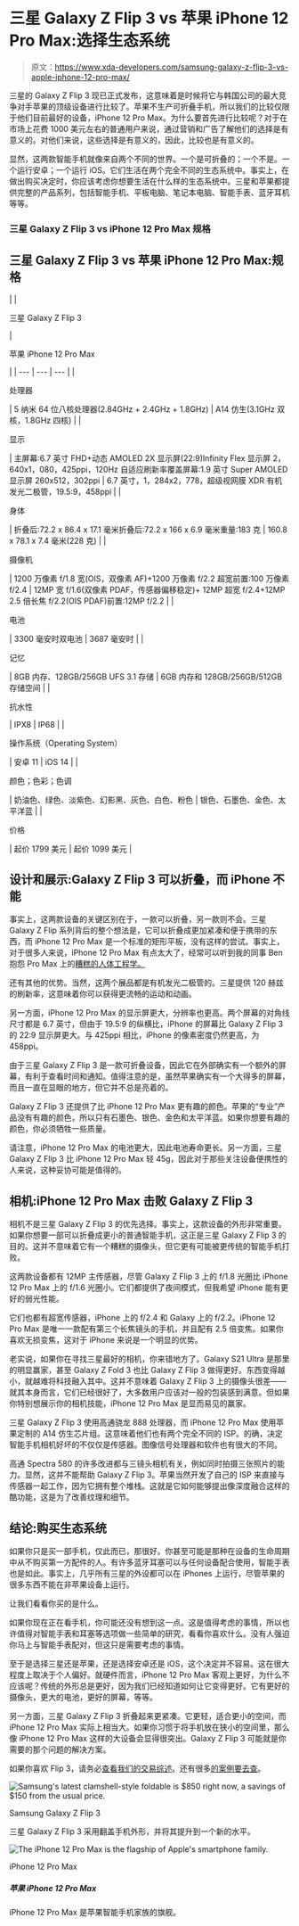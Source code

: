# 三星 Galaxy Z Flip 3 vs 苹果 iPhone 12 Pro Max:选择生态系统

> 原文：<https://www.xda-developers.com/samsung-galaxy-z-flip-3-vs-apple-iphone-12-pro-max/>

三星的 Galaxy Z Flip 3 现已正式发布，这意味着是时候将它与韩国公司的最大竞争对手苹果的顶级设备进行比较了。苹果不生产可折叠手机，所以我们的比较仅限于他们目前最好的设备，iPhone 12 Pro Max。为什么要首先进行比较呢？对于在市场上花费 1000 美元左右的普通用户来说，通过营销和广告了解他们的选择是有意义的。对他们来说，这些选择是有意义的，因此，比较也是有意义的。

显然，这两款智能手机就像来自两个不同的世界。一个是可折叠的；一个不是。一个运行安卓；一个运行 iOS。它们生活在两个完全不同的生态系统中。事实上，在做出购买决定时，你应该考虑你想要生活在什么样的生态系统中。三星和苹果都提供完整的产品系列，包括智能手机、平板电脑、笔记本电脑、智能手表、蓝牙耳机等等。

### 三星 Galaxy Z Flip 3 vs iPhone 12 Pro Max 规格

## 三星 Galaxy Z Flip 3 vs 苹果 iPhone 12 Pro Max:规格

|  | 

三星 Galaxy Z Flip 3

 | 

苹果 iPhone 12 Pro Max

 |
| --- | --- | --- |
| 

处理器

 | 5 纳米 64 位八核处理器(2.84GHz + 2.4GHz + 1.8GHz) | A14 仿生(3.1GHz 双核，1.8GHz 四核) |
| 

显示

 | 主屏幕:6.7 英寸 FHD+动态 AMOLED 2X 显示屏(22:9)Infinity Flex 显示屏 2，640x1，080，425ppi，120Hz 自适应刷新率覆盖屏幕:1.9 英寸 Super AMOLED 显示屏 260x512，302ppi | 6.7 英寸，1，284x2，778，超级视网膜 XDR 有机发光二极管，19.5:9，458ppi |
| 

身体

 | 折叠后:72.2 x 86.4 x 17.1 毫米折叠后:72.2 x 166 x 6.9 毫米重量:183 克 | 160.8 x 78.1 x 7.4 毫米(228 克) |
| 

摄像机

 | 1200 万像素 f/1.8 宽(OIS，双像素 AF)+1200 万像素 f/2.2 超宽前置:100 万像素 f/2.4 | 12MP 宽 f/1.6(双像素 PDAF，传感器偏移稳定)+ 12MP 超宽 f/2.4+12MP 2.5 倍长焦 f/2.2(OIS PDAF)前置:12MP f/2.2 |
| 

电池

 | 3300 毫安时双电池 | 3687 毫安时 |
| 

记忆

 | 8GB 内存、128GB/256GB UFS 3.1 存储 | 6GB 内存和 128GB/256GB/512GB 存储空间 |
| 

抗水性

 | IPX8 | IP68 |
| 

操作系统（Operating System）

 | 安卓 11 | iOS 14 |
| 

颜色；色彩；色调

 | 奶油色、绿色、淡紫色、幻影黑、灰色、白色、粉色 | 银色、石墨色、金色、太平洋蓝 |
| 

价格

 | 起价 1799 美元 | 起价 1099 美元 |

## 设计和展示:Galaxy Z Flip 3 可以折叠，而 iPhone 不能

事实上，这两款设备的关键区别在于，一款可以折叠，另一款则不会。三星 Galaxy Z Flip 系列背后的整个想法是，它可以折叠成更加紧凑和便于携带的东西，而 iPhone 12 Pro Max 是一个标准的矩形平板，没有这样的尝试。事实上，对于很多人来说，iPhone 12 Pro Max 有点太大了，经常可以听到我的同事 Ben 抱怨 Pro Max 上的[糟糕的人体工程学。](https://www.xda-developers.com/iphone-12-pro-max-review/)

还有其他的优势。当然，这两个展品都是有机发光二极管的。三星提供 120 赫兹的刷新率，这意味着你可以获得更流畅的运动和动画。

另一方面，iPhone 12 Pro Max 的显示屏更大，分辨率也更高。两个屏幕的对角线尺寸都是 6.7 英寸，但由于 19.5:9 的纵横比，iPhone 的屏幕比 Galaxy Z Flip 3 的 22:9 显示屏更大。与 425ppi 相比，iPhone 的像素密度仍然更高，为 458ppi。

由于三星 Galaxy Z Flip 3 是一款可折叠设备，因此它在外部确实有一个额外的屏幕，有利于查看时间和通知。值得注意的是，虽然苹果确实有一个大得多的屏幕，而且一直在显眼的地方，但它并不总是亮着的。

Galaxy Z Flip 3 还提供了比 iPhone 12 Pro Max 更有趣的颜色。苹果的“专业”产品没有有趣的颜色，所以只有石墨色、银色、金色和太平洋蓝。如果你想要有趣的颜色，你必须牺牲一些质量。

请注意，iPhone 12 Pro Max 的电池更大，因此电池寿命更长。另一方面，三星 Galaxy Z Flip 3 比 iPhone 12 Pro Max 轻 45g，因此对于那些关注设备便携性的人来说，这种妥协可能是值得的。

## 相机:iPhone 12 Pro Max 击败 Galaxy Z Flip 3

相机不是三星 Galaxy Z Flip 3 的优先选择。事实上，这款设备的外形非常重要。如果你想要一部可以折叠成更小的普通智能手机，这正是三星 Galaxy Z Flip 3 的目的。这并不意味着它有一个糟糕的摄像头，但它更有可能被更传统的智能手机打败。

这两款设备都有 12MP 主传感器，尽管 Galaxy Z Flip 3 上的 f/1.8 光圈比 iPhone 12 Pro Max 上的 f/1.6 光圈小。它们都提供了夜间模式，但我希望 iPhone 能有更好的弱光性能。

它们也都有超宽传感器，iPhone 上的 f/2.4 和 Galaxy 上的 f/2.2。iPhone 12 Pro Max 是唯一一款配有第三个长焦镜头的手机，并且配有 2.5 倍变焦。如果你喜欢无损变焦，这对于 iPhone 来说是一个明显的优势。

老实说，如果你在寻找三星最好的相机，你来错地方了。Galaxy S21 Ultra 是那里的明显赢家，甚至 Galaxy Z Fold 3 也比 Galaxy Z Flip 3 做得更好。东西变得越小，就越难将科技融入其中。这并不意味着 Galaxy Z Flip 3 上的摄像头很差——就其本身而言，它们已经很好了，大多数用户应该对一般的包装感到满意。但如果你特别想展示你的相机技能，iPhone 12 Pro Max 是显而易见的赢家。

三星 Galaxy Z Flip 3 使用高通骁龙 888 处理器，而 iPhone 12 Pro Max 使用苹果定制的 A14 仿生芯片组。这意味着他们也有两个完全不同的 ISP。的确，决定智能手机相机好坏的不仅仅是传感器。图像信号处理器和软件也有很大的不同。

高通 Spectra 580 的许多改进都与三镜头相机有关，例如同时拍摄三张照片的能力。显然，这并不能帮助 Galaxy Z Flip 3。苹果当然开发了自己的 ISP 来直接与传感器一起工作，因为它拥有整个堆栈。这就是它如何能够提出像深度融合这样的酷功能，这是为了改善纹理和细节。

## 结论:购买生态系统

如果你只是买一部手机，仅此而已，那很好。你甚至可能是那种在设备的生命周期中从不购买第一方配件的人。有许多蓝牙耳塞可以与任何设备配合使用，智能手表也是如此。事实上，几乎所有三星的外设都可以在 iPhones 上运行，尽管苹果的很多东西不能在非苹果设备上运行。

让我们看看你买的是什么。

如果你现在正在看手机，你可能还没有想到这一点。这是值得考虑的事情，所以也许值得对智能手表和耳塞等选项做一些简单的研究，看看你喜欢什么。没有人强迫你马上与智能手表配对，但这只是需要考虑的事情。

至于是选择三星还是苹果，还是选择安卓还是 iOS，这个决定并不容易。这在很大程度上取决于个人偏好。就硬件而言，iPhone 12 Pro Max 客观上更好，为什么不应该呢？传统的外形总是更好，因为我们已经知道如何让它变得更好。它有更好的摄像头，更大的电池，更好的屏幕，等等。

另一方面，三星 Galaxy Z Flip 3 折叠起来更紧凑。它更轻，适合更小的空间，而 iPhone 12 Pro Max 实际上相当大。如果你习惯于将手机放在狭小的空间里，那么像 iPhone 12 Pro Max 这样的大设备会显得很突出。Galaxy Z Flip 3 可能就是你需要的那个问题的解决方案。

如果你喜欢 Flip 3，请务必[查看我们的交易综述](https://www.xda-developers.com/best-galaxy-z-flip-3-deals/)。还有很多[的案例要去查](https://www.xda-developers.com/best-galaxy-z-flip-3-cases/)。

 <picture>![Samsung's latest clamshell-style foldable is $850 right now, a savings of $150 from the usual price.](img/828f9ef45cb2e3017c10c4aa85de573e.png)</picture> 

Samsung Galaxy Z Flip 3

三星 Galaxy Z Flip 3 采用翻盖手机外形，并将其提升到一个新的水平。

 <picture>![The iPhone 12 Pro Max is the flagship of Apple's smartphone family.](img/ec71224b7d758c3736d473d73fdc0ffb.png)</picture> 

iPhone 12 Pro Max

##### 苹果 iPhone 12 Pro Max

iPhone 12 Pro Max 是苹果智能手机家族的旗舰。